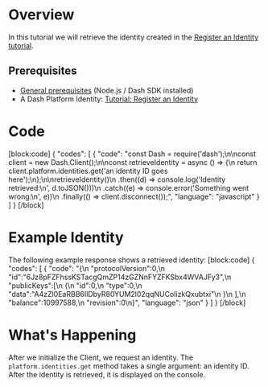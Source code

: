 # Overview

In this tutorial we will retrieve the identity created in the [Register an Identity tutorial](tutorial-register-an-identity).

## Prerequisites
- [General prerequisites](tutorials-introduction#prerequisites) (Node.js / Dash SDK installed)
- A Dash Platform Identity: [Tutorial: Register an Identity](tutorial-register-an-identity) 

# Code
[block:code]
{
  "codes": [
    {
      "code": "const Dash = require('dash');\n\nconst client = new Dash.Client();\n\nconst retrieveIdentity = async () => {\n  return client.platform.identities.get('an identity ID goes here');\n};\n\nretrieveIdentity()\n  .then((d) => console.log('Identity retrieved:\\n', d.toJSON()))\n  .catch((e) => console.error('Something went wrong:\\n', e))\n  .finally(() => client.disconnect());",
      "language": "javascript"
    }
  ]
}
[/block]
# Example Identity

The following example response shows a retrieved identity:
[block:code]
{
  "codes": [
    {
      "code": "{\n   \"protocolVersion\":0,\n   \"id\":\"6Jz8pFZFhssKSTacgQmZP14zGZNnFYZFKSbx4WVAJFy3\",\n   \"publicKeys\":[\n      {\n         \"id\":0,\n         \"type\":0,\n         \"data\":\"A4zZl0EaRBB6IlDbyR80YUM2l02qqNUCoIizkQxubtxi\"\n      }\n   ],\n   \"balance\":10997588,\n   \"revision\":0\n}",
      "language": "json"
    }
  ]
}
[/block]
# What's Happening

After we initialize the Client, we request an identity. The `platform.identities.get` method takes a single argument: an identity ID. After the identity is retrieved, it is displayed on the console.